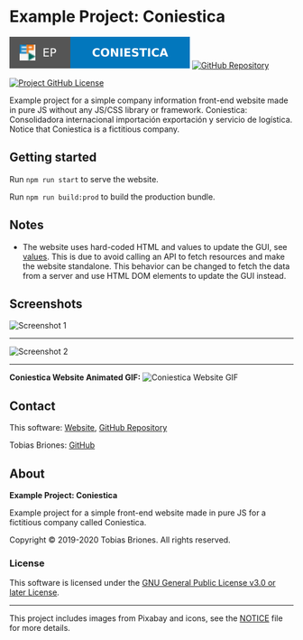 # Example Project: Coniestica

[![EP](https://raw.githubusercontent.com/TobiasBriones/images/main/example-projects/example.programming.web.coniestica/ep-coniestica-badge.svg)](https://tobiasbriones.github.io/example-project/ep/coniestica)
[![GitHub Repository](https://raw.githubusercontent.com/TobiasBriones/general-images/main/example-projects/badges/ep-gh-repo-badge.svg)](https://github.com/TobiasBriones/example.programming.web.coniestica)

[![Project GitHub License](https://img.shields.io/github/license/TobiasBriones/example.programming.web.coniestica.svg?style=flat-square)](https://github.com/TobiasBriones/example.programming.web.coniestica/blob/main/LICENSE)

Example project for a simple company information front-end website made in pure JS without any
JS/CSS library or framework. Coniestica: Consolidadora internacional importación exportación y
servicio de logística. Notice that Coniestica is a fictitious company.

## Getting started

Run ```npm run start``` to serve the website.

Run ```npm run build:prod``` to build the production bundle.

## Notes

- The website uses hard-coded HTML and values to update the GUI, see [values](./src/js/values). This
  is due to avoid calling an API to fetch resources and make the website standalone. This behavior
  can be changed to fetch the data from a server and use HTML DOM elements to update the GUI
  instead.

## Screenshots

![Screenshot 1](https://raw.githubusercontent.com/TobiasBriones/general-images/main/example-projects/example.programming.web.coniestica/screenshot-1.png)

---

![Screenshot 2](https://raw.githubusercontent.com/TobiasBriones/general-images/main/example-projects/example.programming.web.coniestica/screenshot-2.png)

---

**Coniestica Website Animated GIF:**
![Coniestica Website GIF](./_project/img/coniestica-website.gif)

## Contact

This software: [Website](https://tobiasbriones.github.io/example.programming.web.coniestica), 
[GitHub Repository](https://github.com/TobiasBriones/example.programming.web.coniestica)

Tobias Briones: [GitHub](https://github.com/TobiasBriones)

## About

**Example Project: Coniestica**

Example project for a simple front-end website made in pure JS for a fictitious company called
Coniestica.

Copyright © 2019-2020 Tobias Briones. All rights reserved.

### License

This software is licensed under the [GNU General Public License v3.0 or later License](./LICENSE).

---

This project includes images from Pixabay and icons, see the [NOTICE](./NOTICE) file for more
details.
